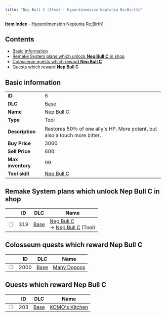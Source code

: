 ```yaml
---
title: "Nep Bull C (Item) - Hyperdimension Neptunia Re;Birth1"
---
```


[**Item Index**](/neptunia/rb1/item/index.html) - [Hyperdimension Neptunia Re;Birth1](/neptunia/rb1)

## Contents

- [Basic information](#basic-information)
- [Remake System plans which unlock **Nep Bull C** in shop](#remake-system-plans-which-unlock-nep-bull-c-in-shop)
- [Colosseum quests which reward **Nep Bull C**](#colosseum-quests-which-reward-nep-bull-c)
- [Quests which reward **Nep Bull C**](#quests-which-reward-nep-bull-c)

## Basic information

|   |   |
| -- | -- |
| **ID** | 6 |
| **DLC** | [Base](/neptunia/rb1/dlc/1-base.html) |
| **Name** | Nep Bull C |
| **Type** | Tool |
| **Description** | Restores 50％ of one ally's HP. More potent, but also a touch more bitter. |
| **Buy Price** | 3000 |
| **Sell Price** | 600 |
| **Max inventory** | 99 |
| **Tool skill** | [Nep Bull C](/neptunia/rb1/skill/1-10006-nep-bull-c.html) |


## Remake System plans which unlock **Nep Bull C** in shop

|    | ID | DLC | Name |
| -- | -- | --- | ---- |
| <input type="checkbox" id="rb1-remake-1-319" class="trackbox" /> | 319 | [Base](/neptunia/rb1/dlc/1-base.html) | [Nep Bull C](/neptunia/rb1/remake/1-319-nep-bull-c.html)<br /> → [Nep Bull C](/neptunia/rb1/item/1-6-nep-bull-c.html) (Tool) |


## Colosseum quests which reward **Nep Bull C**

|    | ID | DLC | Name |
| -- | -- | --- | ---- |
| <input type="checkbox" id="rb1-colosseum-1-2000" class="trackbox" /> | 2000 | [Base](/neptunia/rb1/dlc/1-base.html) | [Many Dogoos](/neptunia/rb1/colosseum/1-2000-many-dogoos.html) |


## Quests which reward **Nep Bull C**

|    | ID | DLC | Name |
| -- | -- | --- | ---- |
| <input type="checkbox" id="rb1-quest-1-203" class="trackbox" /> | 203 | [Base](/neptunia/rb1/dlc/1-base.html) | [KOMO's Kitchen](/neptunia/rb1/quest/1-203-komos-kitchen.html) |
